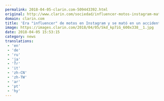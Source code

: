 ```yaml
---
permalink: 2018-04-05-clarin.com-509443392.html
original: http://www.clarin.com/sociedad/influencer-motos-instagram-mato-accidente_0_H1scjoQiz.html
domain: clarin.com
title: 'Era "influencer" de motos en Instagram y se mató en un accidente'
image: https://images.clarin.com/2018/04/05/Skd_kp7iG_600x338__1.jpg
date: 2018-04-05 15:53:15
category: news
translations: 
 - 'en'
 - 'de'
 - 'ru'
 - 'ja'
 - 'fr'
 - 'it'
 - 'zh-CN'
 - 'zh-TW'
 - 'ar'
 - 'pt'
 - 'hy'
---
```


